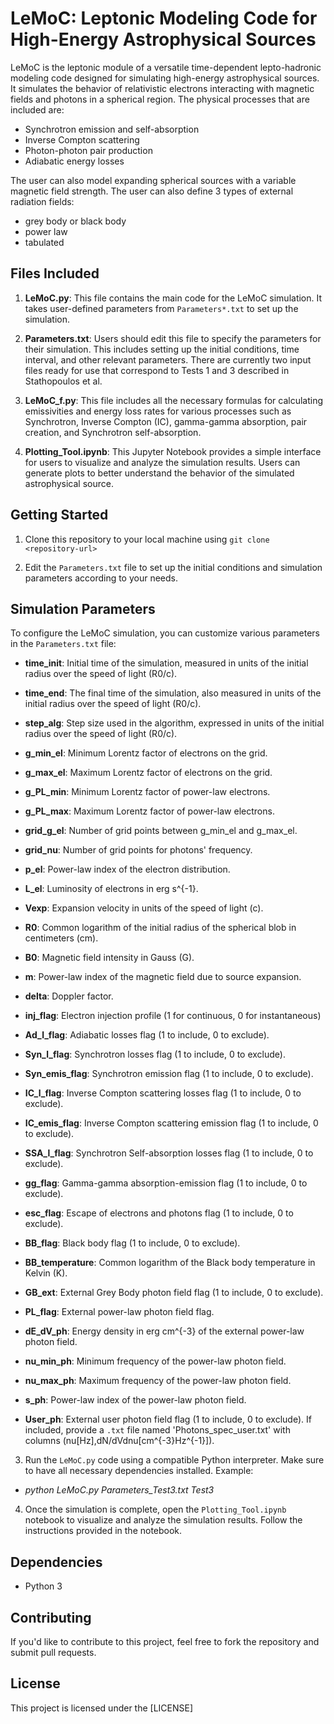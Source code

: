 # LeMoC: Leptonic Modeling Code for High-Energy Astrophysical Sources

LeMoC is the leptonic module of a versatile time-dependent lepto-hadronic modeling code designed for simulating high-energy astrophysical sources. It simulates the behavior of relativistic electrons interacting with magnetic fields and photons in a spherical region. The physical processes that are included are:

- Synchrotron emission and self-absorption
- Inverse Compton scattering
- Photon-photon pair production 
- Adiabatic energy losses

The user can also model expanding spherical sources with a variable magnetic field strength. The user can also define 3 types of external radiation fields: 

- grey body or black body
- power law 
- tabulated

## Files Included

1. **LeMoC.py**: This file contains the main code for the LeMoC simulation. It takes user-defined parameters from `Parameters*.txt` to set up the simulation.

2. **Parameters.txt**: Users should edit this file to specify the parameters for their simulation. This includes setting up the initial conditions, time interval, and other relevant parameters. There are currently two input files ready for use that correspond to Tests 1 and 3 described in Stathopoulos et al.

3. **LeMoC_f.py**: This file includes all the necessary formulas for calculating emissivities and energy loss rates for various processes such as Synchrotron, Inverse Compton (IC), gamma-gamma absorption, pair creation, and Synchrotron self-absorption.

4. **Plotting_Tool.ipynb**: This Jupyter Notebook provides a simple interface for users to visualize and analyze the simulation results. Users can generate plots to better understand the behavior of the simulated astrophysical source.

## Getting Started

1. Clone this repository to your local machine using `git clone <repository-url>`

2. Edit the `Parameters.txt` file to set up the initial conditions and simulation parameters according to your needs.

## Simulation Parameters

To configure the LeMoC simulation, you can customize various parameters in the `Parameters.txt` file:

- **time_init**: Initial time of the simulation, measured in units of the initial radius over the speed of light (R0/c).

- **time_end**: The final time of the simulation, also measured in units of the initial radius over the speed of light (R0/c).

- **step_alg**: Step size used in the algorithm, expressed in units of the initial radius over the speed of light (R0/c).

- **g_min_el**: Minimum Lorentz factor of electrons on the grid.

- **g_max_el**: Maximum Lorentz factor of electrons on the grid.

- **g_PL_min**: Minimum Lorentz factor of power-law electrons.

- **g_PL_max**: Maximum Lorentz factor of power-law electrons.

- **grid_g_el**: Number of grid points between g_min_el and g_max_el.

- **grid_nu**: Number of grid points for photons' frequency.

- **p_el**: Power-law index of the electron distribution.

- **L_el**: Luminosity of electrons in erg s^{-1}.

- **Vexp**: Expansion velocity in units of the speed of light (c).

- **R0**: Common logarithm of the initial radius of the spherical blob in centimeters (cm).

- **B0**: Magnetic field intensity in Gauss (G).

- **m**: Power-law index of the magnetic field due to source expansion.

- **delta**: Doppler factor.

- **inj_flag**: Electron injection profile (1 for continuous, 0 for instantaneous)

- **Ad_l_flag**: Adiabatic losses flag (1 to include, 0 to exclude).

- **Syn_l_flag**: Synchrotron losses flag (1 to include, 0 to exclude).

- **Syn_emis_flag**: Synchrotron emission flag (1 to include, 0 to exclude).

- **IC_l_flag**: Inverse Compton scattering losses flag (1 to include, 0 to exclude).

- **IC_emis_flag**: Inverse Compton scattering emission flag (1 to include, 0 to exclude).

- **SSA_l_flag**: Synchrotron Self-absorption losses flag (1 to include, 0 to exclude).

- **gg_flag**: Gamma-gamma absorption-emission flag (1 to include, 0 to exclude).

- **esc_flag**: Escape of electrons and photons flag (1 to include, 0 to exclude).

- **BB_flag**: Black body flag (1 to include, 0 to exclude).

- **BB_temperature**: Common logarithm of the Black body temperature in Kelvin (K).

- **GB_ext**: External Grey Body photon field flag (1 to include, 0 to exclude).

- **PL_flag**: External power-law photon field flag.

- **dE_dV_ph**: Energy density in erg cm^{-3} of the external power-law photon field.

- **nu_min_ph**: Minimum frequency of the power-law photon field.

- **nu_max_ph**: Maximum frequency of the power-law photon field.

- **s_ph**: Power-law index of the power-law photon field.

- **User_ph**: External user photon field flag (1 to include, 0 to exclude). If included, provide a `.txt` file named 'Photons_spec_user.txt' with columns (nu[Hz],dN/dVdnu[cm^{-3}Hz^{-1}]).      


3. Run the `LeMoC.py` code using a compatible Python interpreter. Make sure to have all necessary dependencies installed. Example:

- *python LeMoC.py Parameters_Test3.txt Test3*


4. Once the simulation is complete, open the `Plotting_Tool.ipynb` notebook to visualize and analyze the simulation results. Follow the instructions provided in the notebook.

## Dependencies

- Python 3


## Contributing

If you'd like to contribute to this project, feel free to fork the repository and submit pull requests.

## License

This project is licensed under the [LICENSE]
